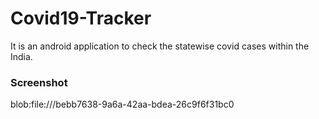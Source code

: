 # Covid19-Tracker
It is an android application to check the statewise covid cases within the India.

### Screenshot
blob:file:///bebb7638-9a6a-42aa-bdea-26c9f6f31bc0
